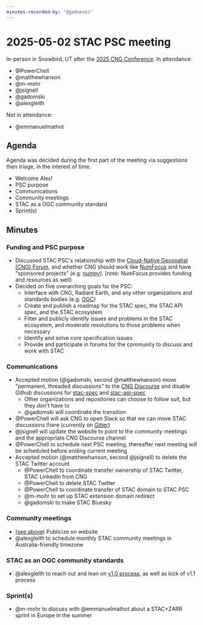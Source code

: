 ```yaml
---
minutes-recorded-by: "@gadomski"
---
```


# 2025-05-02 STAC PSC meeting

In-person in Snowbird, UT after the [2025 CNG Conference](https://conference.cloudnativegeo.org/CNGConference2025).
In attendance:

- @PowerChell
- @matthewhanson
- @m-mohr
- @jsignell
- @gadomski
- @alexgleith

Not in attendance:

- @emmanuelmathot

## Agenda

Agenda was decided during the first part of the meeting via suggestions then triage, in the interest of time.

- Welcome Alex!
- PSC purpose
- Communications
- Community meetings
- STAC as a OGC community standard
- Sprint(s)

## Minutes

### Funding and PSC purpose

- Discussed STAC PSC's relationship with the [Cloud-Native Geospatial (CNG) Forum](https://cloudnativegeo.org/), and whether CNG should work like [NumFocus](https://numfocus.org/) and have "sponsored projects" (e.g. [numpy](https://numfocus.org/project/numpy)).
  (note: NumFocus provides funding and resources as well)
- Decided on five overarching goals for the PSC:
  - Interface with CNG, Radiant Earth, and any other organizations and standards bodies (e.g. [OGC](https://www.ogc.org/))
  - Create and publish a roadmap for the STAC spec, the STAC API spec, and the STAC ecosystem
  - Filter and publicly identify issues and problems in the STAC ecosystem, and moderate resolutions to those problems when necessary
  - Identify and solve core specification issues
  - Provide and participate in forums for the community to discuss and work with STAC

### Communications

- Accepted motion (@gadomski, second @matthewhanson) move "permanent, threaded discussions" to the [CNG Discourse](https://cng.discourse.group) and disable Github discussions for [stac-spec](https://github.com/radiantearth/stac-spec/discussions) and [stac-api-spec](https://github.com/radiantearth/stac-api-spec/discussions)
  - Other organizations and repositories can choose to follow suit, but they don't have to
  - @gadomski will coordinate the transition
- @PowerChell will ask CNG to open Slack so that we can move STAC discussions there (currently on [Gitter](https://app.gitter.im/#/room/#SpatioTemporal-Asset-Catalog_Lobby:gitter.im))
- @jsignell will update the website to point to the community meetings and the appropriate CNG Discourse channel
- @PowerChell to schedule next PSC meeting, thereafter next meeting will be scheduled before ending current meeting
- Accepted motion (@matthewhanson, second @jsignell) to delete the STAC Twitter account
  - @PowerChell to coordinate transfer ownership of STAC Twitter, STAC LinkedIn from CNG
  - @PowerChell to delete STAC Twitter
  - @PowerChell to coordinate transfer of STAC domain to STAC PSC
  - @m-mohr to set up STAC extension domain redirect
  - @gadomski to make STAC Bluesky

### Community meetings

- ([see above](#communications)) Publicize on website
- @alexgleith to schedule monthly STAC community meetings in Australia-friendly timezone

### STAC as an OGC community standards

- @alexgleith to reach out and lean on [v1.0 process](https://www.ogc.org/requests/ogc-seeks-public-comment-on-adoption-of-stac-and-stac-api-as-community-standards/), as well as kick of v1.1 process

### Sprint(s)

- @m-mohr to discuss with @emmanuelmathot about a STAC+ZARR sprint in Europe in the summer
